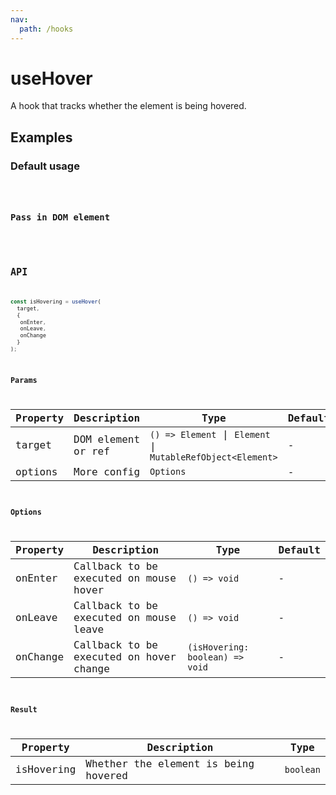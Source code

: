 ```yaml
---
nav:
  path: /hooks
---
```


# useHover

A hook that tracks whether the element is being hovered.

## Examples

### Default usage

<code src="./demo/demo1.tsx" />

### Pass in DOM element

<code src="./demo/demo2.tsx" />

## API

```javascript
const isHovering = useHover(
  target, 
  {
   onEnter,
   onLeave,
   onChange
  }
);
```

### Params

| Property | Description        | Type                                                        | Default |
|----------|--------------------|-------------------------------------------------------------|---------|
| target   | DOM element or ref | `() => Element` \| `Element` \| `MutableRefObject<Element>` | -       |
| options  | More config        | `Options`                                                   | -       |

### Options

| Property | Description                            | Type         | Default |
|----------|----------------------------------------|--------------|---------|
| onEnter  | Callback to be executed on mouse hover | `() => void` | -       |
| onLeave  | Callback to be executed on mouse leave | `() => void` | -       |
| onChange | Callback to be executed on hover change | `(isHovering: boolean) => void` | -       |

### Result

| Property   | Description                          | Type      |
|------------|--------------------------------------|-----------|
| isHovering | Whether the element is being hovered | `boolean` |
